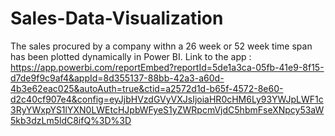 # Sales-Data-Visualization

The sales procured by a company withn a 26 week or 52 week time span has been plotted dynamically in Power BI.
Link to the app : https://app.powerbi.com/reportEmbed?reportId=5de1a3ca-05fb-41e9-8f15-d7de9f9c9af4&appId=8d355137-88bb-42a3-a60d-4b3e62eac025&autoAuth=true&ctid=a2572d1d-b65f-4572-8e60-d2c40cf907e4&config=eyJjbHVzdGVyVXJsIjoiaHR0cHM6Ly93YWJpLWF1c3RyYWxpYS1lYXN0LWEtcHJpbWFyeS1yZWRpcmVjdC5hbmFseXNpcy53aW5kb3dzLm5ldC8ifQ%3D%3D

